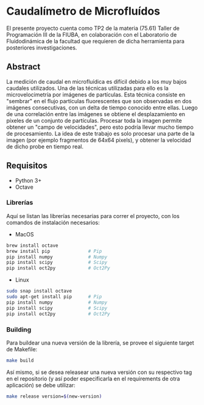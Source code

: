 # Caudalímetro de Microfluídos

El presente proyecto cuenta como TP2 de la materia (75.61) Taller de Programación III de la FIUBA, en colaboración con el Laboratorio de Fluidodinámica de la facultad que requieren de dicha herramienta para posteriores investigaciones.

## Abstract

La medición de caudal en microfluídica es difícil debido a los muy bajos caudales utilizados. Una de las técnicas utilizadas para ello es la microvelocimetría por imágenes de partículas. Esta técnica consiste en "sembrar" en el flujo partículas fluorescentes que son observadas en dos imágenes consecutivas, con un delta de tiempo conocido entre ellas. Luego de una correlación entre las imágenes se obtiene el desplazamiento en píxeles de un conjunto de partículas. Procesar toda la imagen permite obtener un "campo de velocidades", pero esto podría llevar mucho tiempo de procesamiento. La idea de este trabajo es solo procesar una parte de la imagen (por ejemplo fragmentos de 64x64 pixels), y obtener la velocidad de dicho probe en tiempo real.

## Requisitos

* Python 3+
* Octave

### Librerías

Aquí se listan las librerías necesarias para correr el proyecto, con los comandos de instalación necesarios:

* MacOS

```bash
brew install octave
brew install pip              # Pip
pip install numpy             # Numpy
pip install scipy             # Scipy
pip install oct2py            # Oct2Py
```

* Linux

```bash
sudo snap install octave
sudo apt-get install pip      # Pip
pip install numpy             # Numpy
pip install scipy             # Scipy
pip install oct2py            # Oct2Py
```

### Building

Para buildear una nueva versión de la librería, se provee el siguiente target de Makefile:

```bash
make build
```

Así mismo, si se desea releasear una nueva versión con su respectivo tag en el repositorio (y así poder especificarla en el requirements de otra aplicación) se debe utilizar:

```bash
make release version=$(new-version)
```